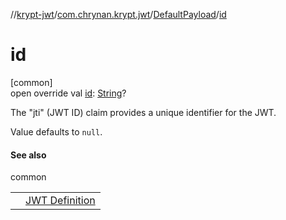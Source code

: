 //[krypt-jwt](../../../index.md)/[com.chrynan.krypt.jwt](../index.md)/[DefaultPayload](index.md)/[id](id.md)

# id

[common]\
open override val [id](id.md): [String](https://kotlinlang.org/api/latest/jvm/stdlib/kotlin/-string/index.html)?

The &quot;jti&quot; (JWT ID) claim provides a unique identifier for the JWT.

Value defaults to `null`.

#### See also

common

| | |
|---|---|
|  | [JWT Definition](https://datatracker.ietf.org/doc/html/rfc7519#section-4.1.7) |
